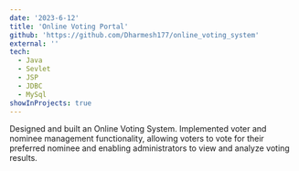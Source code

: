 ```yaml
---
date: '2023-6-12'
title: 'Online Voting Portal'
github: 'https://github.com/Dharmesh177/online_voting_system'
external: ''
tech:
  - Java
  - Sevlet
  - JSP
  - JDBC
  - MySql
showInProjects: true
---
```


Designed and built an Online Voting System. Implemented voter and nominee management functionality, allowing voters to vote for their preferred nominee and enabling administrators to view and analyze voting results.
